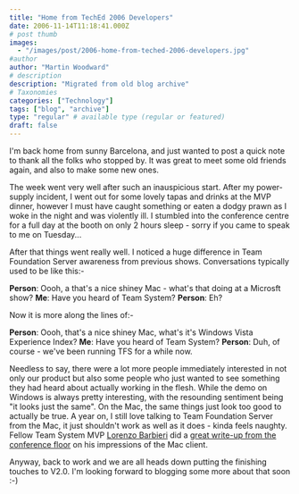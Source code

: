 ```yaml
---
title: "Home from TechEd 2006 Developers"
date: 2006-11-14T11:18:41.000Z
# post thumb
images:
  - "/images/post/2006-home-from-teched-2006-developers.jpg"
#author
author: "Martin Woodward"
# description
description: "Migrated from old blog archive"
# Taxonomies
categories: ["Technology"]
tags: ["blog", "archive"]
type: "regular" # available type (regular or featured)
draft: false
---
```


[](http://www.woodwardweb.com/WindowsLiveWriter/HomefromTechEd2006Developers_9F0A/booth%5B1%5D.jpg)I'm back home from sunny Barcelona, and just wanted to post a quick note to thank all the folks who stopped by.  It was great to meet some old friends again, and also to make some new ones. 

The week went very well after such an inauspicious start.  After my power-supply incident, I went out for some lovely tapas and drinks at the MVP dinner, however I must have caught something or eaten a dodgy prawn as I woke in the night and was violently ill.   I stumbled into the conference centre for a full day at the booth on only 2 hours sleep - sorry if you came to speak to me on Tuesday... 

After that things went really well.  I noticed a huge difference in Team Foundation Server awareness from previous shows.  Conversations typically used to be like this:-  

**Person**:  Oooh, a that's a nice shiney Mac - what's that doing at a Microsft show?
**Me**:  Have you heard of Team System?
**Person**: Eh? 

Now it is more along the lines of:-  

**Person**:  Oooh, that's a nice shiney Mac, what's it's Windows Vista Experience Index?
**Me**:  Have you heard of Team System?
**Person**: Duh, of course - we've been running TFS for a while now. 

Needless to say, there were a lot more people immediately interested in not only our product but also some people who just wanted to see something they had heard about actually working in the flesh.  While the demo on Windows is always pretty interesting, with the resounding sentiment being "it looks just the same".  On the Mac, the same things just look too good to actually be true.  A year on, I still love talking to Team Foundation Server from the Mac, it just shouldn't work as well as it does - kinda feels naughty.  Fellow Team System MVP [Lorenzo Barbieri](http://blogs.ugidotnet.org/lbarbieri/) did a [great write-up from the conference floor](http://blogs.ugidotnet.org/lbarbieri/archive/2006/11/08/54193.aspx) on his impressions of the Mac client. 

Anyway, back to work and we are all heads down putting the finishing touches to V2.0.  I'm looking forward to blogging some more about that soon :-)
